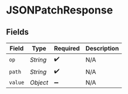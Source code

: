 # JSONPatchResponse


## Fields

| Field              | Type               | Required           | Description        |
| ------------------ | ------------------ | ------------------ | ------------------ |
| `op`               | *String*           | :heavy_check_mark: | N/A                |
| `path`             | *String*           | :heavy_check_mark: | N/A                |
| `value`            | *Object*           | :heavy_minus_sign: | N/A                |